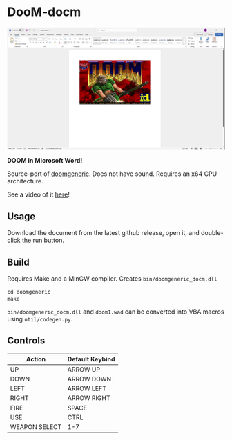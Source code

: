 # DooM-docm

![LOGO](screenshots/0.png)

**DOOM in Microsoft Word!**

Source-port of [doomgeneric](https://github.com/ozkl/doomgeneric). Does not have sound. Requires an x64 CPU architecture.

See a video of it [here](https://youtu.be/G3XoOCMnSNg)!

## Usage

Download the document from the latest github release, open it, and double-click the run button.

## Build
Requires Make and a MinGW compiler. Creates `bin/doomgeneric_docm.dll`
```
cd doomgeneric
make
```

`bin/doomgeneric_docm.dll` and `doom1.wad` can be converted into VBA macros using `util/codegen.py`.

## Controls

|Action         |Default Keybind|
|---------------|---------------|
|UP             |ARROW UP		|
|DOWN			|ARROW DOWN		|
|LEFT			|ARROW LEFT		|
|RIGHT			|ARROW RIGHT	|
|FIRE			|SPACE			|
|USE			|CTRL           |
|WEAPON SELECT  |1-7            |
